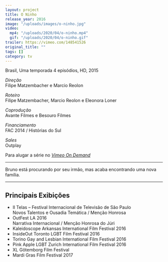 ```yaml
---
layout: project
title: O Ninho
release_year: 2016
image: "/uploads/images/o-ninho.jpg"
video:
  mp4: "/uploads/2020/04/o-ninho.mp4"
  gif: "/uploads/2020/04/o-ninho.gif"
trailer: https://vimeo.com/148541526
original_title: ""
tags: []
category: tv
---
```


Brasil, Uma temporada 4 episódios, HD, 2015

_Direção_  
Filipe Matzembacher e Marcio Reolon

_Roteiro_  
Filipe Matzembacher, Marcio Reolon e Eleonora Loner

_Coprodução_  
Avante Filmes e Besouro Filmes

_Financiamento_  
FAC 2014 / Histórias do Sul

_Sales_  
Outplay

Para alugar a série no [_Vimeo On Demand_](https://vimeo.com/ondemand/oninho)

---

Bruno está procurando por seu irmão, mas acaba encontrando uma nova família.

---

## Principais Exibições

- II Telas – Festival Internacional de Televisão de São Paulo  
  Novos Talentos e Ousadia Temática / Menção Honrosa
- OutFest LA 2016  
  Narrativa Internacional / Menção Honrosa do Júri
- Kaleidoscope Arkansas International Film Festival 2016
- InsideOut Toronto LGBT Film Festival 2016
- Torino Gay and Lesbian International Film Festival 2016
- Pink Apple LGBT Zurich International Film Festival 2016
- XL Götemborg Film Festival
- Mardi Gras Film Festival 2017
